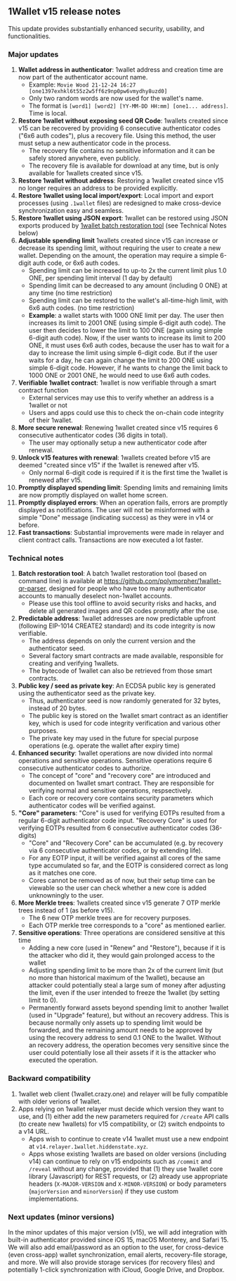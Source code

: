 ## 1Wallet v15 release notes

This update provides substantially enhanced security, usability, and functionalities.

### Major updates

1. **Wallet address in authenticator**: 1wallet address and creation time are now part of the authenticator account name.
    - Example: `Movie Wood 21-12-24 16:27 [one1397exhkl6t55z2w5ff6z9np0pw6vmydhy8uzd0]`
    - Only two random words are now used for the wallet's name.
    - The format is `[word1] [word2] [YY-MM-DD HH:mm] [one1... address]`. Time is local.
2. **Restore 1wallet without exposing seed QR Code**: 1wallets created since v15 can be recovered by providing 6 consecutive authenticator codes ("6x6 auth codes"), plus a recovery file. Using this method, the user must setup a new authenticator code in the process.
    - The recovery file contains no sensitive information and it can be safely stored anywhere, even publicly.
    - The recovery file is available for download at any time, but is only available for 1wallets created since v15.
3. **Restore 1wallet without address**: Restoring a 1wallet created since v15 no longer requires an address to be provided explicitly.
4. **Restore 1wallet using local import/export**: Local import and export processes (using `.1wallet` files) are redesigned to make cross-device synchronization easy and seamless.
5. **Restore 1wallet using JSON export**: 1wallet can be restored using JSON exports produced by [1wallet batch restoration tool](https://github.com/polymorpher/1wallet-qr-parser) (see Technical Notes below)
4. **Adjustable spending limit** 1wallets created since v15 can increase or decrease its spending limit, without requiring the user to create a new wallet. Depending on the amount, the operation may require a simple 6-digit auth code, or 6x6 auth codes. 
    - Spending limit can be increased to up-to 2x the current limit plus 1.0 ONE, per spending limit interval (1 day by default)
    - Spending limit can be decreased to any amount (including 0 ONE) at any time (no time restriction)
    - Spending limit can be restored to the wallet's all-time-high limit, with 6x6 auth codes. (no time restriction)
    - **Example**: a wallet starts with 1000 ONE limit per day. The user then increases its limit to 2001 ONE (using simple 6-digit auth code). The user then decides to lower the limit to 100 ONE (again using simple 6-digit auth code). Now, if the user wants to increase its limit to 200 ONE, it must uses 6x6 auth codes, because the user has to wait for a day to increase the limit using simple 6-digit code. But if the user waits for a day, he can again change the limit to 200 ONE using simple 6-digit code. However, if he wants to change the limit back to 1000 ONE or 2001 ONE, he would need to use 6x6 auth codes.
5. **Verifiable 1wallet contract**: 1wallet is now verifiable through a smart contract function
    - External services may use this to verify whether an address is a 1wallet or not
    - Users and apps could use this to check the on-chain code integrity of their 1wallet.
6. **More secure renewal**: Renewing 1wallet created since v15 requires 6 consecutive authenticator codes (36 digits in total).
    - The user may optionally setup a new authenticator code after renewal.
7. **Unlock v15 features with renewal**: 1wallets created before v15 are deemed "created since v15" if the 1wallet is renewed after v15. 
    - Only normal 6-digit code is required if it is the first time the 1wallet is renewed after v15. 
8. **Promptly displayed spending limit**: Spending limits and remaining limits are now promptly displayed on wallet home screen.
9. **Promptly displayed errors**: When an operation fails, errors are promptly displayed as notifications. The user will not be misinformed with a simple "Done" message (indicating success) as they were in v14 or before.
10. **Fast transactions**: Substantial improvements were made in relayer and client contract calls. Transactions are now executed a lot faster.

### Technical notes

1. **Batch restoration tool**: A batch 1wallet restoration tool (based on command line) is available at https://github.com/polymorpher/1wallet-qr-parser, designed for people who have too many authenticator accounts to manually deselect non-1wallet accounts.
    - Please use this tool offline to avoid security risks and hacks, and delete all generated images and QR codes promptly after the use.
2. **Predictable address**: 1wallet addresses are now predictable upfront (following EIP-1014 CREATE2 standard) and its code integrity is now verifiable.
    - The address depends on only the current version and the authenticator seed.
    - Several factory smart contracts are made available, responsible for creating and verifying 1wallets. 
    - The bytecode of 1wallet can also be retrieved from those smart contracts.
3. **Public key / seed as private key**: An ECDSA public key is generated using the authenticator seed as the private key. 
    - Thus, authenticator seed is now randomly generated for 32 bytes, instead of 20 bytes.
    - The public key is stored on the 1wallet smart contract as an identifier key, which is used for code integrity verification and various other purposes. 
    - The private key may used in the future for special purpose operations (e.g. operate the wallet after expiry time)
4. **Enhanced security**: 1wallet operations are now divided into normal operations and sensitive operations. Sensitive operations require 6 consecutive authenticator codes to authorize.
    - The concept of "core" and "recovery core" are introduced and documented on 1wallet smart contract. They are responsible for verifying normal and sensitive operations, respsectively.
    - Each core or recovery core contains security parameters which authenticator codes will be verified against. 
5. **"Core" parameters**: "Core" is used for verifying EOTPs resulted from a regular 6-digit authenticator code input. "Recovery Core" is used for verifying EOTPs resulted from 6 consecutive authenticator codes (36-digits)
    - "Core" and "Recovery Core" can be accumulated (e.g. by recovery via 6 consecutive authenticator codes, or by extending life). 
    - For any EOTP input, it will be verified against all cores of the same type accumulated so far, and the EOTP is considered correct as long as it matches one core. 
    - Cores cannot be removed as of now, but their setup time can be viewable so the user can check whether a new core is added unknowningly to the user.
6. **More Merkle trees**: 1wallets created since v15 generate 7 OTP merkle trees instead of 1 (as before v15). 
    - The 6 new OTP merkle trees are for recovery purposes. 
    - Each OTP merkle tree corresponds to a "core" as mentioned earlier. 
7. **Sensitive operations**: Three operations are considered sensitive at this time
    - Adding a new core (used in "Renew" and "Restore"), because if it is the attacker who did it, they would gain prolonged access to the wallet 
    - Adjusting spending limit to be more than 2x of the current limit (but no more than historical maximum of the 1wallet), because an attacker could potentially steal a large sum of money after adjusting the limit, even if the user intended to freeze the 1wallet (by setting limit to 0).
    - Permanently forward assets beyond spending limit to another 1wallet (used in "Upgrade" feature), but without an recovery address. This is because normally only assets up to spending limit would be forwarded, and the remaining amount needs to be approved by using the recovery address to send 0.1 ONE to the 1wallet. Without an recovery address, the operation becomes very sensitive since the user could potentially lose all their assets if it is the attacker who executed the operation.

### Backward compatibility

1. 1wallet web client (1wallet.crazy.one) and relayer will be fully compatible with older verions of 1wallet.
2. Apps relying on 1wallet relayer must decide which version they want to use, and (1) either add the new parameters required for `/create` API calls (to create new 1wallets) for v15 compatibility, or (2) switch endpoints to a v14 URL.
    - Apps wish to continue to create v14 1wallet must use a new endpoint at `v14.relayer.1wallet.hiddenstate.xyz`.
    - Apps whose existing 1wallets are based on older versions (including v14) can continue to rely on v15 endpoints such as `/commit` and `/reveal` without any change, provided that (1) they use 1wallet core library (Javascript) for REST requests, or (2) already use appropriate headers (`X-MAJOR-VERSION` and `X-MINOR-VERSION`) or body parameters (`majorVersion` and `minorVersion`) if they use custom implementations.

### Next updates (minor versions)

In the minor updates of this major version (v15), we will add integration with built-in authenticator provided since iOS 15, macOS Monterey, and Safari 15. We will also add email/password as an option to the user, for cross-device (even cross-app) wallet synchronization, email alerts, recovery-file storage, and more. We will also provide storage services (for recovery files) and potentially 1-click synchronization with iCloud, Google Drive, and Dropbox.
  
